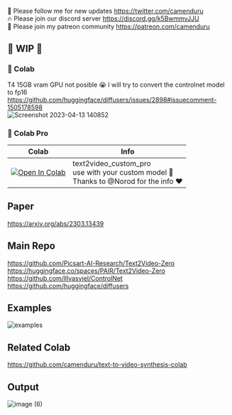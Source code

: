 🐣 Please follow me for new updates https://twitter.com/camenduru <br />
🔥 Please join our discord server https://discord.gg/k5BwmmvJJU <br />
🥳 Please join my patreon community https://patreon.com/camenduru <br />

## 🚦 WIP 🚦

### 🦒 Colab

T4 15GB vram GPU not posible 😭 I will try to convert the controlnet model to fp16 <br />
https://github.com/huggingface/diffusers/issues/2898#issuecomment-1505178598  <br />
![Screenshot 2023-04-13 140852](https://user-images.githubusercontent.com/54370274/231741232-73966f17-6d31-4ea8-a239-e7f28354d2e4.png)

<!-- | Colab | Info
| --- | --- |
[![Open In Colab](https://colab.research.google.com/assets/colab-badge.svg)](https://colab.research.google.com/github/camenduru/text2video-zero-colab/blob/main/text2video_all.ipynb) | text2video_all <br /> runwayml/stable-diffusion-v1-5
[![Open In Colab](https://colab.research.google.com/assets/colab-badge.svg)](https://colab.research.google.com/github/camenduru/text2video-zero-colab/blob/main/text2video_custom.ipynb) | text2video_custom <br /> use with your custom model 🥳 <br /> Thanks to @Norod for the info ❤ -->

### 🦒 Colab Pro

| Colab | Info
| --- | --- |
[![Open In Colab](https://colab.research.google.com/assets/colab-badge.svg)](https://colab.research.google.com/github/camenduru/text2video-zero-colab/blob/main/text2video_custom_pro.ipynb) | text2video_custom_pro <br /> use with your custom model 🥳 <br /> Thanks to @Norod for the info ❤

## Paper 
https://arxiv.org/abs/2303.13439

## Main Repo
https://github.com/Picsart-AI-Research/Text2Video-Zero <br />
https://huggingface.co/spaces/PAIR/Text2Video-Zero <br />
https://github.com/lllyasviel/ControlNet <br />
https://github.com/huggingface/diffusers <br />

## Examples
![examples](https://user-images.githubusercontent.com/54370274/228434661-056f445b-3998-4918-b2fb-3e82ec022080.gif)

## Related Colab
https://github.com/camenduru/text-to-video-synthesis-colab

## Output

![image (6)](https://user-images.githubusercontent.com/54370274/228700984-46ac3613-a53a-46d2-a3f1-122b5550fbee.gif)
